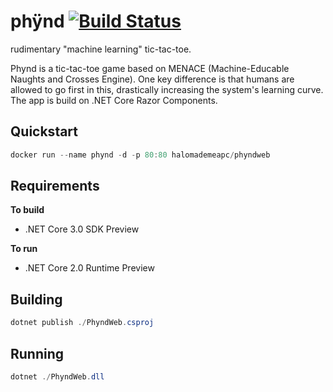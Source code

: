 # phÿnd [![Build Status](https://travis-ci.org/halomademeapc/phyndotnet.png?branch=master)](https://travis-ci.org/halomademeapc/phyndotnet)
rudimentary "machine learning" tic-tac-toe.

Phynd is a tic-tac-toe game based on MENACE (Machine-Educable Naughts and Crosses Engine).  One key difference is that humans are allowed to go first in this, drastically increasing the system's learning curve.
The app is build on .NET Core Razor Components.


## Quickstart
```powershell
docker run --name phynd -d -p 80:80 halomademeapc/phyndweb
```

## Requirements
**To build**
* .NET Core 3.0 SDK Preview

**To run**
* .NET Core 2.0 Runtime Preview

## Building
```powershell
dotnet publish ./PhyndWeb.csproj
```

## Running
```powershell
dotnet ./PhyndWeb.dll
```